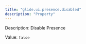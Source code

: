```yaml
---
title: "glide.ui.presence.disabled"
description: "Property"
---
```


Description: Disable Presence

Value: `false`